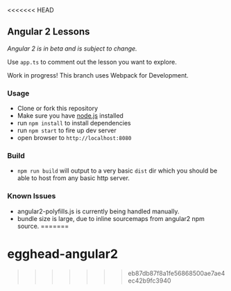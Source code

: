 <<<<<<< HEAD
## Angular 2 Lessons

*Angular 2 is in beta and is subject to change.*

Use `app.ts` to comment out the lesson you want to explore.

Work in progress! This branch uses Webpack for Development.

### Usage
- Clone or fork this repository
- Make sure you have [node.js](https://nodejs.org/) installed
- run `npm install` to install dependencies
- run `npm start` to fire up dev server
- open browser to `http://localhost:8080`

### Build
- `npm run build` will output to a very basic `dist` dir which
you should be able to host from any basic http server.

### Known Issues
- angular2-polyfills.js is currently being handled manually.
- bundle size is large, due to inline sourcemaps from angular2 npm source.
=======
# egghead-angular2
>>>>>>> eb87db87f8a1fe56868500ae7ae4ec42b9fc3940
